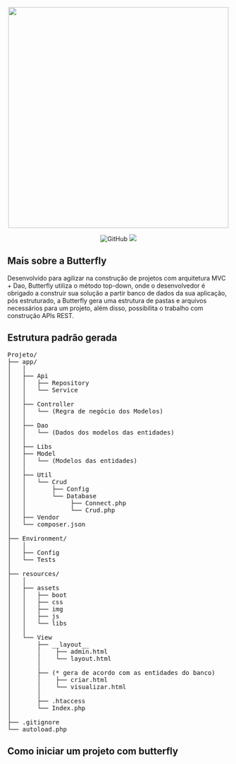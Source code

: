 <p align="center">
<img src="https://raw.githubusercontent.com/gdk46/privado/4c5128b8c938b6f6a3c5b83f24f10e15bcfedeb3/butterfly/Group%201.svg?token=AMZ23B7YRYJAXB5QDQYDNJLAAXQIU" width="500">
</p>

<p align="center">
    <img alt="GitHub" src="https://img.shields.io/github/license/gdk46/Butterfly?color=blueviolet">
    <img src="https://img.shields.io/badge/version-1.0.0-blueviolet">
</p>

## Mais sobre a Butterfly
Desenvolvido para agilizar na construção de projetos com arquitetura MVC + Dao, Butterfly utiliza o método
top-down, onde o desenvolvedor é obrigado a construir sua solução a partir banco de dados da sua aplicação, pós estruturado,
a Butterfly gera uma estrutura de pastas e arquivos necessários para um projeto, além disso, possibilita o trabalho com construção APIs REST.

## Estrutura padrão gerada
<pre>
Projeto/
├── app/
│   │
│   ├── Api
│   │   ├── Repository
│   │   └── Service
│   │
│   ├── Controller
│   │   └── (Regra de negócio dos Modelos)
│   │
│   ├── Dao
│   │   └── (Dados dos modelos das entidades)
│   │
│   ├── Libs
│   ├── Model
│   │   └── (Modelos das entidades)
│   │
│   ├── Util
│   │   └── Crud
│   │       ├── Config
│   │       └── Database
│   │            ├── Connect.php
│   │            └── Crud.php
│   ├── Vendor
│   └── composer.json
│
├── Environment/
│   │
│   ├── Config
│   └── Tests
│
├── resources/
│   │
│   ├── assets
│   │   ├── boot
│   │   ├── css
│   │   ├── img
│   │   ├── js
│   │   └── libs
│   │
│   └── View
│       ├── __layout__
│       │    ├── admin.html
│       │    └── layout.html
│       │
│       ├── (* gera de acordo com as entidades do banco)
│       │    ├── criar.html
│       │    └── visualizar.html
│       │
│       ├── .htaccess
│       └── Index.php
│
├── .gitignore
└── autoload.php
</pre>

## Como iniciar um projeto com butterfly 
